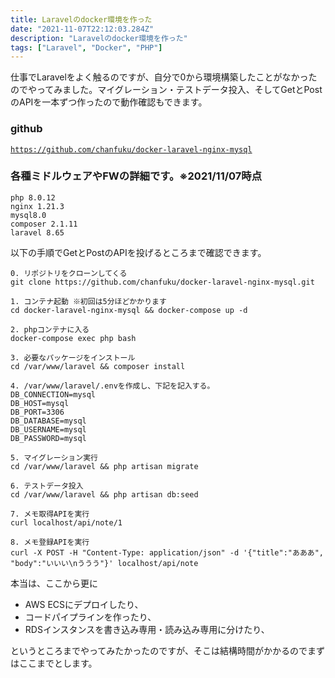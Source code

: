 ```yaml
---
title: Laravelのdocker環境を作った
date: "2021-11-07T22:12:03.284Z"
description: "Laravelのdocker環境を作った"
tags: ["Laravel", "Docker", "PHP"]
---
```


仕事でLaravelをよく触るのですが、自分で0から環境構築したことがなかったのでやってみました。マイグレーション・テストデータ投入、そしてGetとPostのAPIを一本ずつ作ったので動作確認もできます。

### github

<a href="https://github.com/chanfuku/docker-laravel-nginx-mysql" target="_blank">`https://github.com/chanfuku/docker-laravel-nginx-mysql`</a>

### 各種ミドルウェアやFWの詳細です。※2021/11/07時点
```
php 8.0.12
nginx 1.21.3
mysql8.0
composer 2.1.11
laravel 8.65
```

以下の手順でGetとPostのAPIを投げるところまで確認できます。

```
0. リポジトリをクローンしてくる
git clone https://github.com/chanfuku/docker-laravel-nginx-mysql.git

1. コンテナ起動 ※初回は5分ほどかかります
cd docker-laravel-nginx-mysql && docker-compose up -d

2. phpコンテナに入る
docker-compose exec php bash

3. 必要なパッケージをインストール
cd /var/www/laravel && composer install

4. /var/www/laravel/.envを作成し、下記を記入する。
DB_CONNECTION=mysql
DB_HOST=mysql
DB_PORT=3306
DB_DATABASE=mysql
DB_USERNAME=mysql
DB_PASSWORD=mysql

5. マイグレーション実行
cd /var/www/laravel && php artisan migrate

6. テストデータ投入
cd /var/www/laravel && php artisan db:seed

7. メモ取得APIを実行
curl localhost/api/note/1

8. メモ登録APIを実行
curl -X POST -H "Content-Type: application/json" -d '{"title":"あああ", "body":"いいい\nううう"}' localhost/api/note
```

本当は、ここから更に

* AWS ECSにデプロイしたり、
* コードパイプラインを作ったり、
* RDSインスタンスを書き込み専用・読み込み専用に分けたり、

というところまでやってみたかったのですが、そこは結構時間がかかるのでまずはここまでとします。
